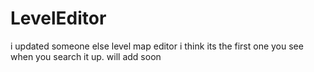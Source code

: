 # LevelEditor
  i updated someone else level map editor i think its the first one you see when you search it up. will add soon
